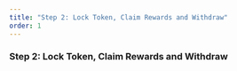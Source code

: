 ```yaml
---
title: "Step 2: Lock Token, Claim Rewards and Withdraw"
order: 1
---
```


### Step 2: Lock Token, Claim Rewards and Withdraw
